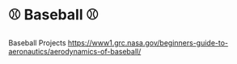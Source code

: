 # :baseball: Baseball :baseball:
Baseball Projects
https://www1.grc.nasa.gov/beginners-guide-to-aeronautics/aerodynamics-of-baseball/
